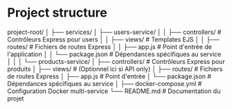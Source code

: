 # Project structure

project-root/
│
├── services/
│ ├── users-service/
│ │ ├── controllers/ # Contrôleurs Express pour users
│ │ ├── views/ # Templates EJS
│ │ ├── routes/ # Fichiers de routes Express
│ │ ├── app.js # Point d'entrée de l'application
│ │ └── package.json # Dépendances spécifiques au service
│ │
│ └── products-service/
│ ├── controllers/ # Contrôleurs Express pour produits
│ ├── views/ # (Optionnel ici si API only)
│ ├── routes/ # Fichiers de routes Express
│ ├── app.js # Point d'entrée
│ └── package.json # Dépendances spécifiques au service
│
├── docker-compose.yml # Configuration Docker multi-service
└── README.md # Documentation du projet
